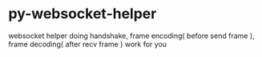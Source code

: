 py-websocket-helper
===================

websocket helper doing handshake, frame encoding( before send frame ), frame decoding( after recv frame ) work for you

